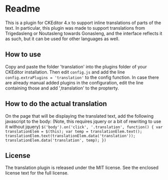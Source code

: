 # Readme
This is a plugin for CKEditor 4.x to support inline translations of parts of the text.
In particular, this plugin was made to support translations from Trigedasleng or 
Noutasleng towards Gonasleng, and the interface reflects it as such, but it can
be used for other languages as well.

## How to use
Copy and paste the folder 'translation' into the plugins folder of your CKEditor installation. 
Then edit `config.js` and add the line `config.extraPlugins = 'translation'` to the config function.
In case there are already manual added plugins in the configuration, edit the line containing those 
and add ',translation' to the propterty.

## How to do the actual translation
On the page that will be displaying the translated text, add the following javascript to the body:
(Note, this requires jquery or a bit of rewriting to use it without jquery)
`$('body').on('click', '.translation', function() {
  var translationElem = $(this);
  var temp = translationElem.text();
  translationElem.text(translationElem.data('translation'));
  translationElem.data('translation', temp);
})`

## License
The translation plugin is released under the MIT license. See the enclosed license text for the
full license.

